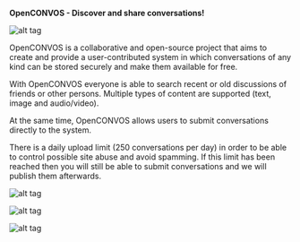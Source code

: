 <B>OpenCONVOS - Discover and share conversations!</b>

![alt tag](https://raw.githubusercontent.com/Softdonkey/openconvos/master/main.png)

OpenCONVOS is a collaborative and open-source project that aims to create and provide a user-contributed system in which conversations of any kind can be stored securely and make them available for free. 

With OpenCONVOS everyone is able to search recent or old discussions of friends or other persons. Multiple types of content are supported (text, image and audio/video). 

At the same time, OpenCONVOS allows users to submit conversations directly to the system. 

There is a daily upload limit (250 conversations per day) in order to be able to control possible site abuse and avoid spamming.
If this limit has been reached then you will still be able to submit conversations and we will publish them afterwards. 

![alt tag](https://raw.githubusercontent.com/Softdonkey/openconvos/master/assets/conversation.png)

![alt tag](https://raw.githubusercontent.com/Softdonkey/openconvos/master/assets/upload.png)

![alt tag](https://raw.githubusercontent.com/Softdonkey/openconvos/master/assets/example.png)
